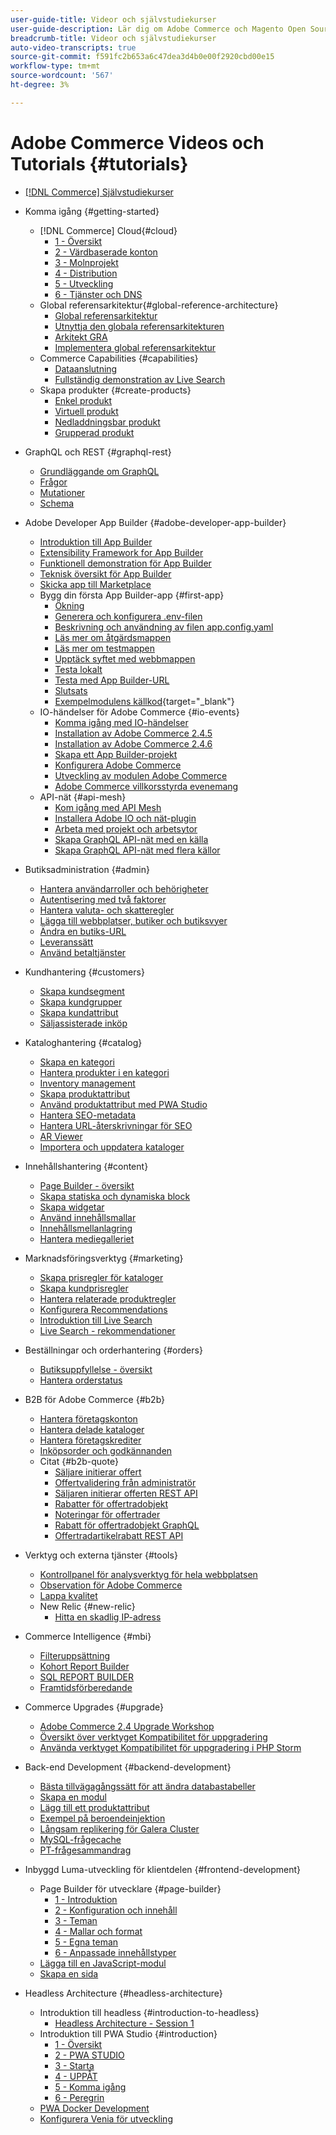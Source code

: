 ```yaml
---
user-guide-title: Videor och självstudiekurser
user-guide-description: Lär dig om Adobe Commerce och Magento Open Source i videor och självstudiekurser.
breadcrumb-title: Videor och självstudiekurser
auto-video-transcripts: true
source-git-commit: f591fc2b653a6c47dea3d4b0e00f2920cbd00e15
workflow-type: tm+mt
source-wordcount: '567'
ht-degree: 3%

---
```



# Adobe Commerce Videos och Tutorials {#tutorials}

+ [[!DNL Commerce] Självstudiekurser](overview.md)
+ Komma igång {#getting-started}
   + [!DNL Commerce] Cloud{#cloud}
      + [1 - Översikt](../cloud/1-overview.md)
      + [2 - Värdbaserade konton](../cloud/2-accounts.md)
      + [3 - Molnprojekt](../cloud/3-projects.md)
      + [4 - Distribution](../cloud/4-deployment.md)
      + [5 - Utveckling](../cloud/5-dev-config.md)
      + [6 - Tjänster och DNS](../cloud/6-launch.md)
   + Global referensarkitektur{#global-reference-architecture}
      + [Global referensarkitektur](../global-reference-architecture/what-is-global-reference-architecture.md)
      + [Utnyttja den globala referensarkitekturen](../global-reference-architecture/how-do-you-leverage-global-reference-architecture.md)
      + [Arkitekt GRA](../global-reference-architecture/how-do-you-architect-global-reference-architecture.md)
      + [Implementera global referensarkitektur](../global-reference-architecture/how-do-you-implement-global-reference-architecture.md)
   + Commerce Capabilities {#capabilities}
      + [Dataanslutning](../capabilities/data-connection.md)
      + [Fullständig demonstration av Live Search](../capabilities/live-search-full-demonstration.md)
   + Skapa produkter {#create-products}
      + [Enkel produkt](../site-management/create-simple-product.md)
      + [Virtuell produkt](../site-management/create-virtual-product.md)
      + [Nedladdningsbar produkt](../site-management/create-downloadable-product.md)
      + [Grupperad produkt](../site-management/create-grouped-product.md)
+ GraphQL och REST {#graphql-rest}
   + [Grundläggande om GraphQL](../graphql-rest/intro-graphql.md)
   + [Frågor](../graphql-rest/graphql-queries.md)
   + [Mutationer](../graphql-rest/graphql-mutations.md)
   + [Schema](../graphql-rest/graphql-schema.md)
+ Adobe Developer App Builder {#adobe-developer-app-builder}
   + [Introduktion till App Builder](../app-builder/introduction-to-app-builder.md)
   + [Extensibility Framework for App Builder](../app-builder/extensibility-framework-commerce-eventing.md)
   + [Funktionell demonstration för App Builder](../app-builder/app-builder-functional-demonstration.md)
   + [Teknisk översikt för App Builder](../app-builder/app-builder-technical-overview.md)
   + [Skicka app till Marketplace](../app-builder/submit-app-process.md)
   + Bygg din första App Builder-app {#first-app}
      + [Ökning](../app-builder/first-app/overview.md)
      + [Generera och konfigurera .env-filen](../app-builder/first-app/env-file.md)
      + [Beskrivning och användning av filen app.config.yaml](../app-builder/first-app/app-config-yaml-file.md)
      + [Läs mer om åtgärdsmappen](../app-builder/first-app/actions-folder.md)
      + [Läs mer om testmappen](../app-builder/first-app/test-folder.md)
      + [Upptäck syftet med webbmappen](../app-builder/first-app/web-src-folder.md)
      + [Testa lokalt](../app-builder/first-app/testing-locally.md)
      + [Testa med App Builder-URL](../app-builder/first-app/testing-app-builder-url.md)
      + [Slutsats](../app-builder/first-app/conclusion.md)
      + [Exempelmodulens källkod](https://github.com/magento/app-builder-samples){target="_blank"}
   + IO-händelser för Adobe Commerce {#io-events}
      + [Komma igång med IO-händelser](../io-events/getting-started-io-events.md)
      + [Installation av Adobe Commerce 2.4.5](../io-events/2-4-5-installation.md)
      + [Installation av Adobe Commerce 2.4.6](../io-events/2-4-6-installation.md)
      + [Skapa ett App Builder-projekt](../io-events/create-app-builder-project.md)
      + [Konfigurera Adobe Commerce](../io-events/configure-commerce.md)
      + [Utveckling av modulen Adobe Commerce](../io-events/commerce-module-development.md)
      + [Adobe Commerce villkorsstyrda evenemang](../io-events/conditional-events.md)
   + API-nät {#api-mesh}
      + [Kom igång med API Mesh](../api-mesh/getting-started-api-mesh.md)
      + [Installera Adobe IO och nät-plugin](../api-mesh/installing-aio-mesh-plugin.md)
      + [Arbeta med projekt och arbetsytor](../api-mesh/aio-projects-workspaces.md)
      + [Skapa GraphQL API-nät med en källa](../api-mesh/graphql-single-source.md)
      + [Skapa GraphQL API-nät med flera källor](../api-mesh/graphql-multiple-source.md)
+ Butiksadministration {#admin}
   + [Hantera användarroller och behörigheter](../site-management/users-roles-permissions.md)
   + [Autentisering med två faktorer](../site-management/two-factor-authentication.md)
   + [Hantera valuta- och skatteregler](../site-management/currency-tax-rules.md)
   + [Lägga till webbplatser, butiker och butiksvyer](../site-management/add-websites-stores-views.md)
   + [Ändra en butiks-URL](../site-management/change-store-url.md)
   + [Leveranssätt](../site-management/shipping-delivery.md)
   + [Använd betaltjänster](../site-management/payment-services.md)
+ Kundhantering {#customers}
   + [Skapa kundsegment](../site-management/customer-segments.md)
   + [Skapa kundgrupper](../site-management/customer-groups.md)
   + [Skapa kundattribut](../site-management/customer-attributes.md)
   + [Säljassisterade inköp](../site-management/seller-assisted-shopping.md)
+ Kataloghantering {#catalog}
   + [Skapa en kategori](../site-management/category-create.md)
   + [Hantera produkter i en kategori](../site-management/category-products.md)
   + [Inventory management](../site-management/inventory-management.md)
   + [Skapa produktattribut](../site-management/product-attributes-create.md)
   + [Använd produktattribut med PWA Studio](../site-management/product-attributes-pwa.md)
   + [Hantera SEO-metadata](../site-management/seo-metadata.md)
   + [Hantera URL-återskrivningar för SEO](../site-management/seo-url-rewrites.md)
   + [AR Viewer](../site-management/augmented-reality.md)
   + [Importera och uppdatera kataloger](../site-management/catalog-import.md)
+ Innehållshantering {#content}
   + [Page Builder - översikt](../site-management/page-builder-overview.md)
   + [Skapa statiska och dynamiska block](../site-management/static-dynamic-blocks.md)
   + [Skapa widgetar](../site-management/widgets.md)
   + [Använd innehållsmallar](../site-management/content-templates.md)
   + [Innehållsmellanlagring](../site-management/content-staging.md)
   + [Hantera mediegalleriet](../site-management/media-gallery.md)
+ Marknadsföringsverktyg {#marketing}
   + [Skapa prisregler för kataloger](../site-management/catalog-price-rules.md)
   + [Skapa kundprisregler](../site-management/cart-price-rules.md)
   + [Hantera relaterade produktregler](../site-management/related-product-rules.md)
   + [Konfigurera Recommendations](../site-management/product-recommendations.md)
   + [Introduktion till Live Search](../site-management/live-search.md)
   + [Live Search - rekommendationer](../site-management/live-search-recommendations.md)

+ Beställningar och orderhantering {#orders}
   + [Butiksuppfyllelse - översikt](../site-management/store-fulfillment.md)
   + [Hantera orderstatus](../site-management/order-status.md)
+ B2B för Adobe Commerce {#b2b}
   + [Hantera företagskonton](../b2b/company-accounts.md)
   + [Hantera delade kataloger](../b2b/shared-catalogs.md)
   + [Hantera företagskrediter](../b2b/company-credit.md)
   + [Inköpsorder och godkännanden](../b2b/purchase-orders.md)
   + Citat {#b2b-quote}
      + [Säljare initierar offert](../b2b/sales-rep-initiates-quote.md)
      + [Offertvalidering från administratör](../b2b/quote-validation-admin-panel.md)
      + [Säljaren initierar offerten REST API](../b2b/sales-rep-initiates-quote-api.md)
      + [Rabatter för offertradobjekt](../b2b/quote-line-item-discount.md)
      + [Noteringar för offertrader](../b2b/quote-line-item-notes.md)
      + [Rabatt för offertradobjekt GraphQL](../b2b/quote-graphql-line-item-discount.md)
      + [Offertradartikelrabatt REST API](../b2b/quote-rest-api-line-item-notes.md)
+ Verktyg och externa tjänster {#tools}
   + [Kontrollpanel för analysverktyg för hela webbplatsen](../tools/site-wide-analysis-tool.md)
   + [Observation för Adobe Commerce](../tools/observation-tool.md)
   + [Lappa kvalitet](../tools/quality-patch-tool.md)
   + New Relic {#new-relic}
      + [Hitta en skadlig IP-adress](../new-relic/malicious-ip.md)
+ Commerce Intelligence {#mbi}
   + [Filteruppsättning](../business-intelligence/filter-sets.md)
   + [Kohort Report Builder](../business-intelligence/cohort-report-builder.md)
   + [SQL REPORT BUILDER](../business-intelligence/sql-report-builder.md)
   + [Framtidsförberedande](../business-intelligence/prepare-for-future.md)
+ Commerce Upgrades {#upgrade}
   + [Adobe Commerce 2.4 Upgrade Workshop](../upgrade/2.4-upgrade-workshop.md)
   + [Översikt över verktyget Kompatibilitet för uppgradering](../upgrade/upgrade-compatibility-tool-overview.md)
   + [Använda verktyget Kompatibilitet för uppgradering i PHP Storm](../upgrade/uct-phpstorm.md)
+ Back-end Development {#backend-development}
   + [Bästa tillvägagångssätt för att ändra databastabeller](https://experienceleague.adobe.com/docs/commerce-operations/implementation-playbook/best-practices/development/modifying-core-and-third-party-tables.html)
   + [Skapa en modul](../backend-development/create-module.md)
   + [Lägg till ett produktattribut](../backend-development/add-product-attribute.md)
   + [Exempel på beroendeinjektion](../backend-development/dependency-injection.md)
   + [Långsam replikering för Galera Cluster](../backend-development/galera-db-slow-replication.md)
   + [MySQL-frågecache](../backend-development/mysql-query-cache.md)
   + [PT-frågesammandrag](../backend-development/pt-query-digest.md)
+ Inbyggd Luma-utveckling för klientdelen {#frontend-development}
   + Page Builder för utvecklare {#page-builder}
      + [1 - Introduktion](../frontend-development/page-builder/1-intro-case-studies.md)
      + [2 - Konfiguration och innehåll](../frontend-development/page-builder/2-config-create-content.md)
      + [3 - Teman](../frontend-development/page-builder/3-themes.md)
      + [4 - Mallar och format](../frontend-development/page-builder/4-admin-templates-apply-styles.md)
      + [5 - Egna teman](../frontend-development/page-builder/5-customize-theme.md)
      + [6 - Anpassade innehållstyper](../frontend-development/page-builder/6-custom-content-types.md)
   + [Lägga till en JavaScript-modul](../frontend-development/add-javascript-module.md)
   + [Skapa en sida](../frontend-development/create-page.md)
+ Headless Architecture {#headless-architecture}
   + Introduktion till headless {#introduction-to-headless}
      + [Headless Architecture - Session 1](../headless/session-1.md)
   + Introduktion till PWA Studio {#introduction}
      + [1 - Översikt](../pwa/introduction/1-overview.md)
      + [2 - PWA STUDIO](../pwa/introduction/2-pwa-studio-tools.md)
      + [3 - Starta](../pwa/introduction/3-launch.md)
      + [4 - UPPÅT](../pwa/introduction/4-upward.md)
      + [5 - Komma igång](../pwa/introduction/5-getting-started.md)
      + [6 - Peregrin](../pwa/introduction/6-peregrine.md)
   + [PWA Docker Development](../pwa/pwa-docker-development.md)
   + [Konfigurera Venia för utveckling](../pwa/set-up-venia-for-dev.md)
